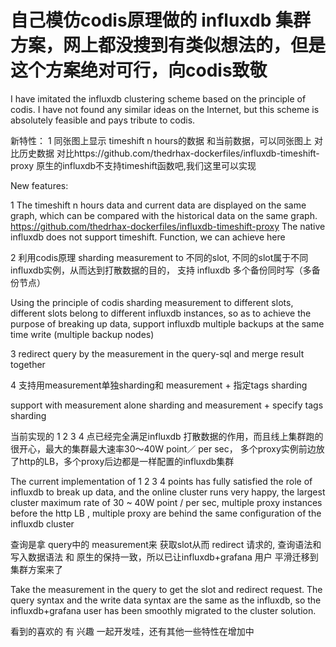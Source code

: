 # 自己模仿codis原理做的 influxdb 集群方案，网上都没搜到有类似想法的，但是这个方案绝对可行，向codis致敬
I have imitated the influxdb clustering scheme based on the principle of codis. I have not found any similar ideas on the Internet, but this scheme is absolutely feasible and pays tribute to codis.

新特性：
1 同张图上显示 timeshift n hours的数据 和当前数据，可以同张图上 对比历史数据
  对比https://github.com/thedrhax-dockerfiles/influxdb-timeshift-proxy
  原生的influxdb不支持timeshift函数吧,我们这里可以实现

New features: 

1 The timeshift n hours data and current data are displayed on the same graph, which can be compared with the historical data on the same graph. https://github.com/thedrhax-dockerfiles/influxdb-timeshift-proxy The native influxdb does not support timeshift. Function, we can achieve here


2 利用codis原理 sharding measurement to 不同的slot, 不同的slot属于不同 influxdb实例，从而达到打散数据的目的，
  支持 influxdb 多个备份同时写（多备份节点）

Using the principle of codis sharding measurement to different slots, different slots belong to different influxdb instances, so as to achieve the purpose of breaking up data, support influxdb multiple backups at the same time write (multiple backup nodes)

3 redirect query by the measurement in the query-sql and merge result together

4 支持用measurement单独sharding和 measurement + 指定tags sharding

support with measurement alone sharding and measurement + specify tags sharding

当前实现的 1 2 3 4 点已经完全满足influxdb 打散数据的作用，而且线上集群跑的很开心，最大的集群最大速率30～40W point／ per sec， 多个proxy实例前边放了http的LB，多个proxy后边都是一样配置的influxdb集群

The current implementation of 1 2 3 4 points has fully satisfied the role of influxdb to break up data, and the online cluster runs very happy, the largest cluster maximum rate of 30 ~ 40W point / per sec, multiple proxy instances before the http LB , multiple proxy are behind the same configuration of the influxdb cluster

查询是拿 query中的 measurement来 获取slot从而 redirect 请求的, 查询语法和 写入数据语法 和 原生的保持一致，所以已让influxdb+grafana 用户 平滑迁移到 集群方案来了

Take the measurement in the query to get the slot and redirect request. The query syntax and the write data syntax are the same as the influxdb, so the influxdb+grafana user has been smoothly migrated to the cluster solution.

看到的喜欢的 有 兴趣 一起开发哇，还有其他一些特性在增加中

